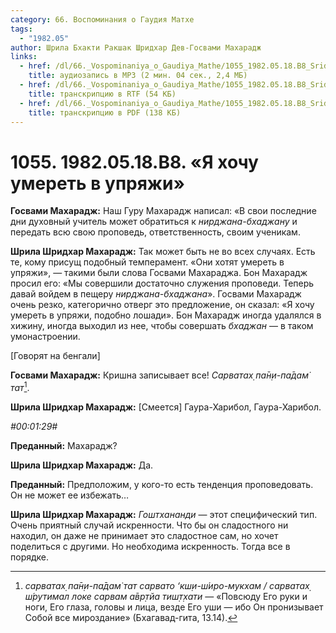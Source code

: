 ```yaml
---
category: 66. Воспоминания о Гаудия Матхе
tags:
  - "1982.05"
author: Шрила Бхакти Ракшак Шридхар Дев-Госвами Махарадж
links:
  - href: /dl/66._Vospominaniya_o_Gaudiya_Mathe/1055_1982.05.18.B8_SridharMj_Ja_hochu_umeret_v_uprjazhi.mp3
    title: аудиозапись в MP3 (2 мин. 04 сек., 2,4 МБ)
  - href: /dl/66._Vospominaniya_o_Gaudiya_Mathe/1055_1982.05.18.B8_SridharMj_Ja_hochu_umeret_v_uprjazhi.rtf
    title: транскрипцию в RTF (54 КБ)
  - href: /dl/66._Vospominaniya_o_Gaudiya_Mathe/1055_1982.05.18.B8_SridharMj_Ja_hochu_umeret_v_uprjazhi.pdf
    title: транскрипцию в PDF (138 КБ)
---
```


# 1055. 1982.05.18.B8. «Я хочу умереть в упряжи»

**Госвами Махарадж:** Наш Гуру Махарадж написал: «В свои последние дни духовный учитель может обратиться к *нирджана-бхаджану* и передать всю свою проповедь, ответственность, своим ученикам.

**Шрила Шридхар Махарадж:** Так может быть не во всех случаях. Есть те, кому присущ подобный темперамент. «Они хотят умереть в упряжи», — такими были слова Госвами Махараджа. Бон Махарадж просил его: «Мы совершили достаточно служения проповеди. Теперь давай войдем в пещеру *нирджана-бхаджана*». Госвами Махарадж очень резко, категорично отверг это предложение, он сказал: «Я хочу умереть в упряжи, подобно лошади». Бон Махарадж иногда удалялся в хижину, иногда выходил из нее, чтобы совершать *бхаджан* — в таком умонастроении.

[Говорят на бенгали]

**Госвами Махарадж:** Кришна записывает все! *Cарватах̣ па̄н̣и-па̄дам̇ тат*[^_ftn1].

**Шрила Шридхар Махарадж:** [Смеется] Гаура-Харибол, Гаура-Харибол.

*#00:01:29#*

**Преданный:** Махарадж?

**Шрила Шридхар Махарадж:** Да.

**Преданный:** Предположим, у кого-то есть тенденция проповедовать. Он не может ее избежать…

**Шрила Шридхар Махарадж:** *Гоштхананди* — этот специфический тип. Очень приятный случай искренности. Что бы он сладостного ни находил, он даже не принимает это сладостное сам, но хочет поделиться с другими. Но необходима искренность. Тогда все в порядке.



[^_ftn1]: *cарватах̣ па̄н̣и-па̄дам̇ тат сарвато ‘кш̣и-ш́иро-мукхам / сарватах̣ ш́рутимал локе сарвам а̄вр̣тйа тиш̣т̣хати* — «Повсюду Его руки и ноги, Его глаза, головы и лица, везде Его уши — ибо Он пронизывает Собой все мироздание» (Бхагавад-гита, 13.14).

